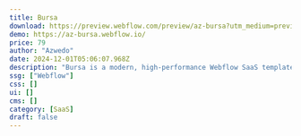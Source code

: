 ```yaml
---
title: Bursa
download: https://preview.webflow.com/preview/az-bursa?utm_medium=preview_link&utm_source=designer&utm_content=az-bursa&preview=e0520c52892361ec4d88e0099d56a896&locale=en&workflow=preview
demo: https://az-bursa.webflow.io/
price: 79
author: "Azwedo"
date: 2024-12-01T05:06:07.968Z
description: "Bursa is a modern, high-performance Webflow SaaS template with a clean white design. Perfect for agencies, it offers customizable sections, SEO optimization, built-in CMS, and e-commerce features to help you launch effortlessly."
ssg: ["Webflow"]
css: []
ui: []
cms: []
category: [SaaS]
draft: false
---
```

